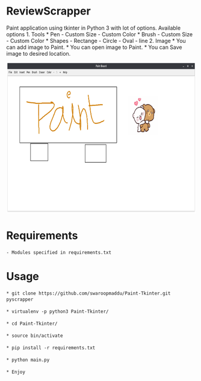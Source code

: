 # ReviewScrapper

Paint application using tkinter in Python 3 with lot of options.
    Available options
                1. Tools
                    * Pen
                        - Custom Size
                        - Custom Color
                    * Brush
                        - Custom Size
                        - Custom Color
                    * Shapes
                        - Rectange
                        - Circle
                        - Oval
                        - line
                2. Image
                    * You can add image to Paint.
                    * You can open image to Paint.
                    * You can Save image to desired location.
                    

<p align="center">
  <img src="ss.png" height="400" width="712" />
</p>

# Requirements

    
    - Modules specified in requirements.txt

    

# Usage

    
    * git clone https://github.com/swaroopmaddu/Paint-Tkinter.git pyscrapper

    * virtualenv -p python3 Paint-Tkinter/
    
    * cd Paint-Tkinter/

    * source bin/activate

    * pip install -r requirements.txt 

    * python main.py

    * Enjoy

